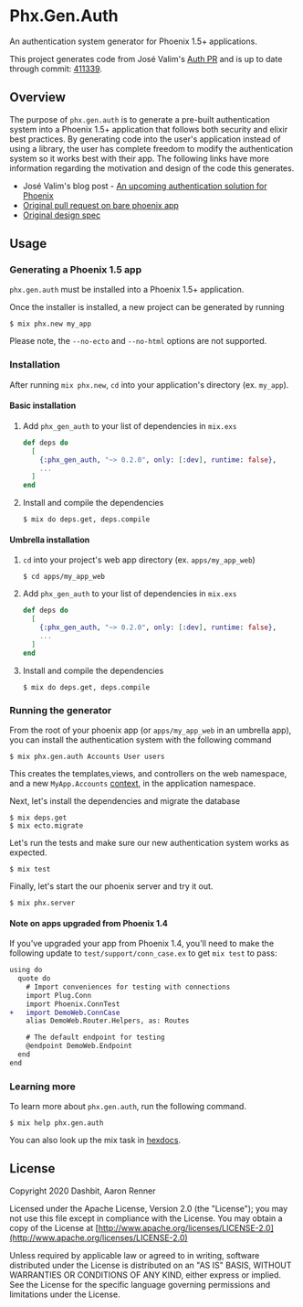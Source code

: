 # Phx.Gen.Auth

An authentication system generator for Phoenix 1.5+ applications.

This project generates code from José Valim's [Auth PR][auth pr] and is up to date
through commit: [411339](https://github.com/dashbitco/mix_phx_gen_auth_demo/pull/1/commits/4113391098d5bf1c562bb9e87d7e32a6f261b342).

## Overview

The purpose of `phx.gen.auth` is to generate a pre-built authentication system into
a Phoenix 1.5+ application that follows both security and elixir best practices. By generating
code into the user's application instead of using a library, the user has complete freedom
to modify the authentication system so it works best with their app. The following links
have more information regarding the motivation and design of the code this generates.

* José Valim's blog post - [An upcoming authentication solution for Phoenix](https://dashbit.co/blog/a-new-authentication-solution-for-phoenix)
* [Original pull request on bare phoenix app][auth pr]
* [Original design spec](https://github.com/dashbitco/mix_phx_gen_auth_demo/blob/auth/README.md)


## Usage

### Generating a Phoenix 1.5 app

`phx.gen.auth` must be installed into a Phoenix 1.5+ application.

Once the installer is installed, a new project can be generated by running

    $ mix phx.new my_app

Please note, the `--no-ecto` and `--no-html` options are not supported.

### Installation

After running `mix phx.new`, `cd` into your application's directory (ex. `my_app`).

#### Basic installation

1. Add `phx_gen_auth` to your list of dependencies in `mix.exs`

    ```elixir
    def deps do
      [
        {:phx_gen_auth, "~> 0.2.0", only: [:dev], runtime: false},
        ...
      ]
    end
    ```
1. Install and compile the dependencies

    ```
    $ mix do deps.get, deps.compile
    ```

#### Umbrella installation

1. `cd` into your project's web app directory (ex. `apps/my_app_web`)

    ```
    $ cd apps/my_app_web
    ```
1. Add `phx_gen_auth` to your list of dependencies in `mix.exs`

    ```elixir
    def deps do
      [
        {:phx_gen_auth, "~> 0.2.0", only: [:dev], runtime: false},
        ...
      ]
    end
    ```
1. Install and compile the dependencies

    ```
    $ mix do deps.get, deps.compile
    ```

### Running the generator

From the root of your phoenix app (or `apps/my_app_web` in an umbrella app), you
can install the authentication system with the following command

    $ mix phx.gen.auth Accounts User users

This creates the templates,views, and controllers on the web namespace,
and a new `MyApp.Accounts` [context][phoenix contexts guide], in the application
namespace.

Next, let's install the dependencies and migrate the database

    $ mix deps.get
    $ mix ecto.migrate

Let's run the tests and make sure our new authentication system works as
expected.

    $ mix test

Finally, let's start the our phoenix server and try it out.

    $ mix phx.server

#### Note on apps upgraded from Phoenix 1.4

If you've upgraded your app from Phoenix 1.4, you'll need to make the following update to `test/support/conn_case.ex` to get `mix test` to pass:

```diff
using do
  quote do
    # Import conveniences for testing with connections
    import Plug.Conn
    import Phoenix.ConnTest
+   import DemoWeb.ConnCase
    alias DemoWeb.Router.Helpers, as: Routes

    # The default endpoint for testing
    @endpoint DemoWeb.Endpoint
  end
end
```

### Learning more

To learn more about `phx.gen.auth`, run the following command.

    $ mix help phx.gen.auth

You can also look up the mix task in [hexdocs](https://hexdocs.pm/phx_gen_auth).

## License

Copyright 2020 Dashbit, Aaron Renner

Licensed under the Apache License, Version 2.0 (the "License");
you may not use this file except in compliance with the License.
You may obtain a copy of the License at [http://www.apache.org/licenses/LICENSE-2.0](http://www.apache.org/licenses/LICENSE-2.0)

Unless required by applicable law or agreed to in writing, software
distributed under the License is distributed on an "AS IS" BASIS,
WITHOUT WARRANTIES OR CONDITIONS OF ANY KIND, either express or implied.
See the License for the specific language governing permissions and
limitations under the License.


[phoenix contexts guide]: https://hexdocs.pm/phoenix/contexts.html
[auth pr]: https://github.com/dashbitco/mix_phx_gen_auth_demo/pull/1
